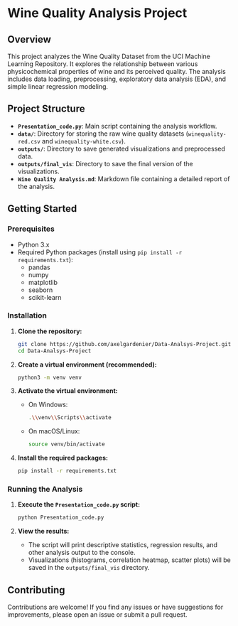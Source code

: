 # Wine Quality Analysis Project

## Overview

This project analyzes the Wine Quality Dataset from the UCI Machine Learning Repository. It explores the relationship between various physicochemical properties of wine and its perceived quality. The analysis includes data loading, preprocessing, exploratory data analysis (EDA), and simple linear regression modeling.

## Project Structure

-   **`Presentation_code.py`**: Main script containing the analysis workflow.
-   **`data/`**: Directory for storing the raw wine quality datasets (`winequality-red.csv` and `winequality-white.csv`).
-   **`outputs/`**: Directory to save generated visualizations and preprocessed data.
-   **`outputs/final_vis`**: Directory to save the final version of the visualizations.
-   **`Wine Quality Analysis.md`**: Markdown file containing a detailed report of the analysis.

## Getting Started

### Prerequisites

-   Python 3.x
-   Required Python packages (install using `pip install -r requirements.txt`):
    -   pandas
    -   numpy
    -   matplotlib
    -   seaborn
    -   scikit-learn

### Installation

1. **Clone the repository:**

    ```bash
    git clone https://github.com/axelgardenier/Data-Analsys-Project.git
    cd Data-Analsys-Project
    ```

2. **Create a virtual environment (recommended):**

    ```bash
    python3 -m venv venv
    ```

3. **Activate the virtual environment:**

    -   On Windows:

        ```bash
        .\\venv\\Scripts\\activate
        ```

    -   On macOS/Linux:

        ```bash
        source venv/bin/activate
        ```

4. **Install the required packages:**

    ```bash
    pip install -r requirements.txt
    ```

### Running the Analysis

1. **Execute the `Presentation_code.py` script:**

    ```bash
    python Presentation_code.py
    ```

2. **View the results:**

    -   The script will print descriptive statistics, regression results, and other analysis output to the console.
    -   Visualizations (histograms, correlation heatmap, scatter plots) will be saved in the `outputs/final_vis` directory.

## Contributing

Contributions are welcome! If you find any issues or have suggestions for improvements, please open an issue or submit a pull request.